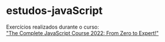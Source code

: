 # estudos-javaScript

Exercícios realizados durante o curso: <br> <a href="https://www.udemy.com/course/the-complete-javascript-course/?utm_campaign=website1010&utm_medium=website1010&utm_source=mycoupon">"The Complete JavaScript Course 2022: From Zero to Expert!"</a>
